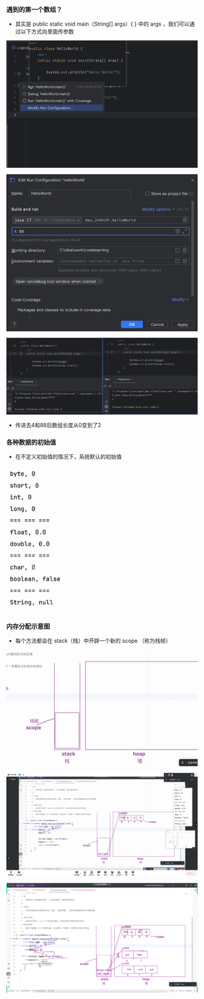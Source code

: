 ### 遇到的第一个数组？
- 其实是 public static void main（String[] args）{ } 中的 args ，我们可以通过以下方式向里面传参数

![arg1.png](img%2Farg1.png)

![arg2.png](img%2Farg2.png)

![arg3.png](img%2Farg3.png)
- 传进去4和88后数组长度从0变到了2

### 各种数据的初始值
- 在不定义初始值的情况下，系统默认的初始值

![chushizhi.png](img%2Fchushizhi.png)

### 内存分配示意图
- 每个方法都会在 stack（栈）中开辟一个新的 scope （称为栈帧）

![img.png](img/room1.png)

![img_1.png](img/room2.png)

![neicunfenpei.png](img%2Fneicunfenpei.png)
